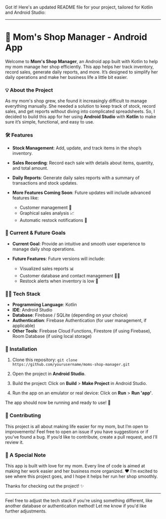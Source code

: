 Got it! Here's an updated README file for your project, tailored for Kotlin and Android Studio:

---

# 📱 Mom's Shop Manager - Android App

Welcome to **Mom's Shop Manager**, an Android app built with Kotlin to help my mom manage her shop efficiently. This app helps her track inventory, record sales, generate daily reports, and more. It’s designed to simplify her daily operations and make her business life a little bit easier.

### 💡 About the Project

As my mom's shop grew, she found it increasingly difficult to manage everything manually. She needed a solution to keep track of stock, record sales, and get reports without diving into complicated spreadsheets. So, I decided to build this app for her using **Android Studio** with **Kotlin** to make sure it’s simple, functional, and easy to use.

### 🛠️ Features

* **Stock Management**: Add, update, and track items in the shop’s inventory.
* **Sales Recording**: Record each sale with details about items, quantity, and total amount.
* **Daily Reports**: Generate daily sales reports with a summary of transactions and stock updates.
* **More Features Coming Soon**: Future updates will include advanced features like:

  * Customer management 👥
  * Graphical sales analysis 📈
  * Automatic restock notifications 🔔

### 🌟 Current & Future Goals

* **Current Goal**: Provide an intuitive and smooth user experience to manage daily shop operations.
* **Future Features**: Future versions will include:

  * Visualized sales reports 📊
  * Customer database and contact management 🧑‍💼
  * Restock alerts when inventory is low 🔄

### 🧑‍💻 Tech Stack

* **Programming Language**: Kotlin
* **IDE**: Android Studio
* **Database**: Firebase / SQLite (depending on your choice)
* **Authentication**: Firebase Authentication (for user management, if applicable)
* **Other Tools**: Firebase Cloud Functions, Firestore (if using Firebase), Room Database (if using local storage)

### 🚀 Installation

1. Clone this repository:
   `git clone https://github.com/yourusername/moms-shop-manager.git`

2. Open the project in **Android Studio**.

3. Build the project:
   Click on **Build** > **Make Project** in Android Studio.

4. Run the app on an emulator or real device:
   Click on **Run** > **Run 'app'**.

The app should now be running and ready to use! 🎉

### 💖 Contributing

This project is all about making life easier for my mom, but I’m open to improvements! Feel free to open an issue if you have suggestions or if you’ve found a bug. If you’d like to contribute, create a pull request, and I’ll review it.

### 🙏 A Special Note

This app is built with love for my mom. Every line of code is aimed at making her work easier and her business more organized. ❤️ I’m excited to see where this project goes, and I hope it helps her run her shop smoothly.

Thanks for checking out the project! ✨

---

Feel free to adjust the tech stack if you're using something different, like another database or authentication method! Let me know if you'd like further adjustments.

